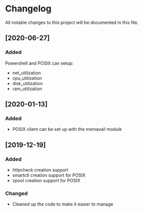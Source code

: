 # Changelog

All notable changes to this project will be documented in this file.

## [2020-06-27]

### Added

Powershell and POSIX can setup:
- net_utilization
- cpu_utilization
- disk_utilization
- ram_utilization

## [2020-01-13]

### Added
- POSIX client can be set up with the memavail module

## [2019-12-19]

### Added
- httpcheck creation support
- smartctl creation support for POSIX
- zpool creation support for POSIX

### Changed
- Cleaned up the code to make it easier to manage
